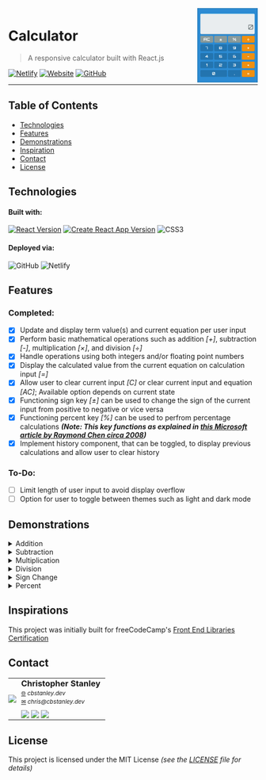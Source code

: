 <img src="public/assets/demo_multiplication.gif" align="right" alt="Demonstration of calculator function" height="150">

# Calculator

> A responsive calculator built with React.js

[![Netlify](https://img.shields.io/netlify/7f2254c5-6288-4921-ae81-94b99aba57a9?color=%234CAF50&logo=netlify&style=flat-square)](https://app.netlify.com/sites/cbs-calculator/deploys)
[![Website](https://img.shields.io/website?down_color=%23D32F2F&down_message=offline&style=flat-square&up_color=%234CAF50&up_message=online&url=https%3A%2F%2Fcbs-calculator.netlify.app)](https://cbs-calculator.netlify.app)
[![GitHub](https://img.shields.io/github/license/CBStanley12/calculator?color=1976D2&style=flat-square)](LICENSE)

---

## Table of Contents
* [Technologies](#technologies)
* [Features](#features)
* [Demonstrations](#demonstrations)
* [Inspiration](#inspiration)
* [Contact](#contact)
* [License](#license)

## Technologies
#### Built with:
[![React Version](https://img.shields.io/static/v1?style=flat-square&logo=react&label=React&message=17.0.1&color=4daec8)](https://reactjs.org/)
[![Create React App Version](https://img.shields.io/static/v1?style=flat-square&label=Create+React+App&message=4.0.1&color=08be9b)](https://create-react-app.dev/)
![CSS3](https://img.shields.io/static/v1?style=flat-square&logo=css3&label=&message=CSS3&color=1572B6)

#### Deployed via:
![GitHub](https://img.shields.io/static/v1?style=flat-square&logo=github&label=&message=GitHub&color=181717)
![Netlify](https://img.shields.io/static/v1?style=flat-square&logo=netlify&label=&message=Netlify&color=121E24)

## Features
### Completed:
- [X] Update and display term value(s) and current equation per user input
- [X] Perform basic mathematical operations such as addition *[+]*, subtraction *[-]*, multiplication *[×]*, and division *[÷]*
- [X] Handle operations using both integers and/or floating point numbers
- [X] Display the calculated value from the current equation on calculation input *[=]*
- [X] Allow user to clear current input *[C]* or clear current input and equation *[AC]*; Available option depends on current state
- [X] Functioning sign key *[±]* can be used to change the sign of the current input from positive to negative or vice versa
- [X] Functioning percent key *[%]* can be used to perfrom percentage calculations ***(Note: This key functions as explained in [this Microsoft article by Raymond Chen circa 2008](https://devblogs.microsoft.com/oldnewthing/20080110-00/?p=23853))***
- [X] Implement history component, that can be toggled, to display previous calculations and allow user to clear history

### To-Do:
- [ ] Limit length of user input to avoid display overflow
- [ ] Option for user to toggle between themes such as light and dark mode

## Demonstrations
<details>
<summary>Addition</summary>

![Addition Demonstration](public/assets/demo_addition.gif)
</details>

<details>
<summary>Subtraction</summary>

![Subtraction Demonstration](public/assets/demo_subtraction.gif)
</details>

<details>
<summary>Multiplication</summary>

![Multiplication Demonstration](public/assets/demo_multiplication.gif)
</details>

<details>
<summary>Division</summary>

![Division Demonstration](public/assets/demo_division.gif)
</details>

<details>
<summary>Sign Change</summary>

![Sign Change Demonstration](public/assets/demo_sign.gif)
</details>

<details>
<summary>Percent</summary>

![Percent Demonstration](public/assets/demo_percent.gif)
</details>

## Inspirations
This project was initially built for freeCodeCamp's [Front End Libraries Certification](https://www.freecodecamp.org/learn/front-end-libraries/front-end-libraries-projects/build-a-javascript-calculator)

## Contact

<table>
	<tr>
		<td rowspan="2" style="padding: 0;">
			<img style="display: block;" src="https://avatars0.githubusercontent.com/u/42915888?v=4&s=150">
		</td>
		<td style="padding: 0 10px;">
			<h3 style="margin: 0;">Christopher Stanley</h3>
			<small>
				<a href="https://cbstanley.dev">&#x1F310</a>
				<em> cbstanley.dev</em>
			</small>
			<br>
			<small>
				<a href="mailto:chris@cbstanley.dev">&#x2709</a>
				<em> chris@cbstanley.dev</em>
			</small>
			<div style="margin-top: 10px;">
				<a href="https://twitter.com/CBStanley12" style="text-decoration: none;">
					<img src="https://img.shields.io/badge/--1DA1F2?style=flat&logo=twitter&logoColor=white" height="24px">
				</a>
				<a href="https://dev.to/cbstanley12" style="text-decoration: none;">
					<img src="https://img.shields.io/badge/--0A0A0A?style=flat&logo=dev.to&logoColor=white" height="24px">
				</a>
				<a href="https://linkedin.com/in/cbstanley12" style="text-decoration: none;">
					<img src="https://img.shields.io/badge/--0077B5?style=flat&logo=linkedin&logoColor=white" height="24px">
				</a>
			</div>
		</td>
	</tr>
</table>

## License
This project is licensed under the MIT License *(see the [LICENSE](LICENSE) file for details)*